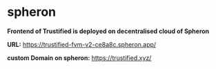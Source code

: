 # spheron
**Frontend of Trustified is deployed on decentralised cloud of Spheron**

**URL:** https://trustified-fvm-v2-ce8a8c.spheron.app/


**custom Domain on spheron:** https://trustified.xyz/
